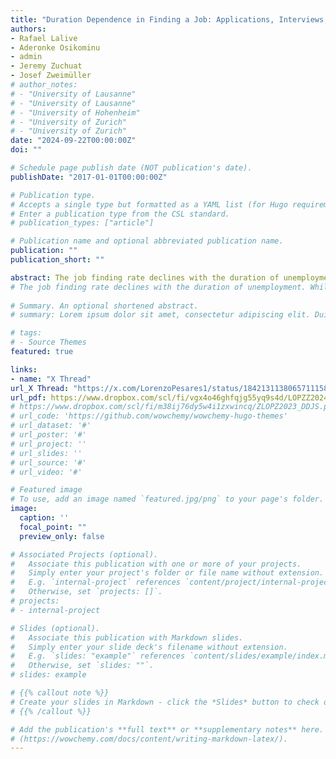 ```yaml
---
title: "Duration Dependence in Finding a Job: Applications, Interviews, and Job Offers"
authors:
- Rafael Lalive
- Aderonke Osikominu
- admin
- Jeremy Zuchuat
- Josef Zweimüller
# author_notes:
# - "University of Lausanne"
# - "University of Lausanne"
# - "University of Hohenheim"
# - "University of Zurich"
# - "University of Zurich"
date: "2024-09-22T00:00:00Z"
doi: ""

# Schedule page publish date (NOT publication's date).
publishDate: "2017-01-01T00:00:00Z"

# Publication type.
# Accepts a single type but formatted as a YAML list (for Hugo requirements).
# Enter a publication type from the CSL standard.
# publication_types: ["article"]

# Publication name and optional abbreviated publication name.
publication: ""
publication_short: ""

abstract: The job finding rate declines with the duration of unemployment, but the relative importance of workers' search behavior and employers' recruitment behavior remains unclear.  We use monthly search diaries from Swiss public employment offices to shed new light on this issue. Search diaries record each single application sent by a job seeker and  indicate whether the employer followed up with an interview and a job offer. Based on more than 600,000 applications sent by 15,000 job seekers, we find that applications and interviews decrease, but job offers per interview increase with duration. A theoretical framework with endogenous search effort by workers  and statistical discrimination by firms replicates the duration patterns of applications, interviews and job offers closely. The estimated model predicts that roughly half of the decline in the job finding rate is due to structural duration dependence and the other half to dynamic selection of the unemployment pool. Falling applications by job seekers -- who internalize statistical discrimination by firms -- are the main driver of duration dependence. 
# The job finding rate declines with the duration of unemployment. While this is a well established fact, the reasons are still disputed. We use monthly search diaries from Swiss public employment offices to shed new light on this issue. Search diaries record all applications sent by job seekers, including the outcome of each application -- whether the employer followed up with a job interview and a job offer. Based on more than 600,000 applications sent by 15,000 job seekers, we find that job applications and job interviews decrease, but job offers (after an interview) increase with duration. A model with statistical discrimination by firms and learning from search outcomes by workers replicates these empirical duration patterns closely. The structurally estimated model predicts that 55 percent of the decline in the job finding rate is due to ''true'' duration dependence, while the remaining 45 percent is due to dynamic selection of the unemployment pool. We also discuss further drivers of the observed duration patterns, such as human capital depreciation, stock-flow matching, depletion of one's personal network, and changes in application targeting or quality.
    
# Summary. An optional shortened abstract.
# summary: Lorem ipsum dolor sit amet, consectetur adipiscing elit. Duis posuere tellus ac convallis placerat. Proin tincidunt magna sed ex sollicitudin condimentum.

# tags:
# - Source Themes
featured: true

links:
- name: "X Thread"
url_X Thread: "https://x.com/LorenzoPesares1/status/1842131138065711158"
url_pdf: https://www.dropbox.com/scl/fi/vgx4o46ghfqjg55yq9s4d/LOPZZ2024_DDJS.pdf?rlkey=5xs3axtuhsxxajzklbddi6692&st=mgt572eh&dl=0
# https://www.dropbox.com/scl/fi/m38ij76dy5w4i1zxwincq/ZLOPZ2023_DDJS.pdf?rlkey=iyowt1zgublg93vqtcour13el&dl=0
# url_code: 'https://github.com/wowchemy/wowchemy-hugo-themes'
# url_dataset: '#'
# url_poster: '#'
# url_project: ''
# url_slides: ''
# url_source: '#'
# url_video: '#'

# Featured image
# To use, add an image named `featured.jpg/png` to your page's folder. 
image:
  caption: ''
  focal_point: ""
  preview_only: false

# Associated Projects (optional).
#   Associate this publication with one or more of your projects.
#   Simply enter your project's folder or file name without extension.
#   E.g. `internal-project` references `content/project/internal-project/index.md`.
#   Otherwise, set `projects: []`.
# projects:
# - internal-project

# Slides (optional).
#   Associate this publication with Markdown slides.
#   Simply enter your slide deck's filename without extension.
#   E.g. `slides: "example"` references `content/slides/example/index.md`.
#   Otherwise, set `slides: ""`.
# slides: example

# {{% callout note %}}
# Create your slides in Markdown - click the *Slides* button to check out the example.
# {{% /callout %}}

# Add the publication's **full text** or **supplementary notes** here. You can use rich formatting such as including [code, math, and images]
# (https://wowchemy.com/docs/content/writing-markdown-latex/).
---
```

